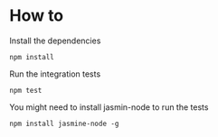 ﻿How to
======

Install the dependencies

```
npm install
```

Run the integration tests

```
npm test
```

You might need to install jasmin-node to run the tests

```
npm install jasmine-node -g
```